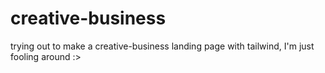 # creative-business
trying out to make a creative-business landing page with tailwind, I'm just fooling around :>
